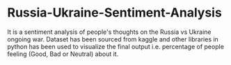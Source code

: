 # Russia-Ukraine-Sentiment-Analysis
 It is a sentiment analysis of people's thoughts on the Russia vs Ukraine ongoing war. Dataset has been sourced from kaggle and other libraries in python has been used to visualize the final output i.e. percentage of people feeling (Good, Bad or Neutral) about it.
